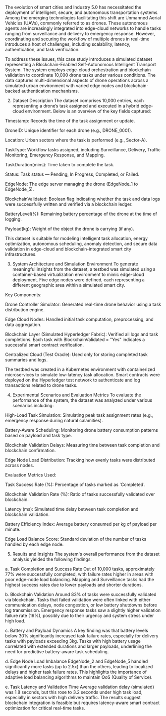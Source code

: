 The evolution of smart cities and Industry 5.0 has necessitated the deployment of intelligent, secure, and autonomous transportation systems. Among the emerging technologies facilitating this shift are Unmanned Aerial Vehicles (UAVs), commonly referred to as drones. These autonomous agents are increasingly integrated into edge-cloud networks to handle tasks ranging from surveillance and delivery to emergency response. However, coordinating and securing the workflow of multiple drones in real-time introduces a host of challenges, including scalability, latency, authentication, and task verification.

To address these issues, this case study introduces a simulated dataset representing a Blockchain-Enabled Self-Autonomous Intelligent Transport System. The system employs edge-cloud orchestration and blockchain validation to coordinate 10,000 drone tasks under various conditions. The data captures multi-dimensional aspects of drone operations across a simulated urban environment with varied edge nodes and blockchain-backed authentication mechanisms.

2. Dataset Description
The dataset comprises 10,000 entries, each representing a drone’s task assigned and executed in a hybrid edge-cloud environment. Below is an overview of the key fields captured:

Timestamp: Records the time of the task assignment or update.

DroneID: Unique identifier for each drone (e.g., DRONE_0001).

Location: Urban sectors where the task is performed (e.g., Sector-A).

TaskType: Workflow tasks assigned, including Surveillance, Delivery, Traffic Monitoring, Emergency Response, and Mapping.

TaskDuration(mins): Time taken to complete the task.

Status: Task status — Pending, In Progress, Completed, or Failed.

EdgeNode: The edge server managing the drone (EdgeNode_1 to EdgeNode_5).

BlockchainValidated: Boolean flag indicating whether the task and data logs were successfully written and verified via a blockchain ledger.

BatteryLevel(%): Remaining battery percentage of the drone at the time of logging.

Payload(kg): Weight of the object the drone is carrying (if any).

This dataset is suitable for modeling intelligent task allocation, energy optimization, autonomous scheduling, anomaly detection, and secure data validation in edge-cloud and blockchain-integrated smart city infrastructures.

3. System Architecture and Simulation Environment
To generate meaningful insights from the dataset, a testbed was simulated using a container-based virtualization environment to mimic edge-cloud deployment. Five edge nodes were defined, each representing a different geographic area within a simulated smart city.

Key Components:

Drone Controller Simulator: Generated real-time drone behavior using a task distribution engine.

Edge Cloud Nodes: Handled initial task computation, preprocessing, and data aggregation.

Blockchain Layer (Simulated Hyperledger Fabric): Verified all logs and task completions. Each task with BlockchainValidated = "Yes" indicates a successful smart contract verification.

Centralized Cloud (Test Oracle): Used only for storing completed task summaries and logs.

The testbed was created in a Kubernetes environment with containerized microservices to simulate low-latency task allocation. Smart contracts were deployed on the Hyperledger test network to authenticate and log transactions related to drone tasks.

4. Experimental Scenarios and Evaluation Metrics
To evaluate the performance of the system, the dataset was analyzed under various scenarios including:

High-Load Task Simulation: Simulating peak task assignment rates (e.g., emergency response during natural calamities).

Battery-Aware Scheduling: Monitoring drone battery consumption patterns based on payload and task type.

Blockchain Validation Delays: Measuring time between task completion and blockchain confirmation.

Edge Node Load Distribution: Tracking how evenly tasks were distributed across nodes.

Evaluation Metrics Used:

Task Success Rate (%): Percentage of tasks marked as 'Completed'.

Blockchain Validation Rate (%): Ratio of tasks successfully validated over blockchain.

Latency (ms): Simulated time delay between task completion and blockchain validation.

Battery Efficiency Index: Average battery consumed per kg of payload per minute.

Edge Load Balance Score: Standard deviation of the number of tasks handled by each edge node.

5. Results and Insights
The system's overall performance from the dataset analysis yielded the following findings:

a. Task Completion and Success Rate
Out of 10,000 tasks, approximately 77% were successfully completed, with failure rates higher in areas with poor edge-node load balancing. Mapping and Surveillance tasks had the highest success rates due to lower payloads and shorter durations.

b. Blockchain Validation
Around 83% of tasks were successfully validated via blockchain. Tasks that failed validation were often linked with either communication delays, node congestion, or low battery shutdowns before log transmission. Emergency response tasks saw a slightly higher validation failure rate (19%), possibly due to their urgency and system stress under high load.

c. Battery and Payload Dynamics
A key finding was that battery levels below 30% significantly increased task failure rates, especially for delivery tasks with payloads exceeding 3kg. Tasks with high battery usage correlated with extended durations and larger payloads, underlining the need for predictive battery-aware task scheduling.

d. Edge Node Load Imbalance
EdgeNode_2 and EdgeNode_5 handled significantly more tasks (up to 2.5x) than the others, leading to localized delays and higher task failure rates. This highlights the importance of adaptive load balancing algorithms to maintain QoS (Quality of Service).

e. Task Latency and Validation Time
Average validation delay (simulated) was 1.8 seconds, but this rose to 3.2 seconds under high task load, especially in sectors with high delivery traffic. The results suggest blockchain integration is feasible but requires latency-aware smart contract optimization for critical real-time tasks.
